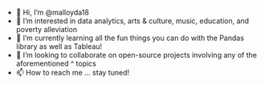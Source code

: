 - 👋 Hi, I’m @malloyda18
- 👀 I’m interested in data analytics, arts & culture, music, education, and poverty alleviation
- 🌱 I’m currently learning all the fun things you can do with the Pandas library as well as Tableau!
- 💞️ I’m looking to collaborate on open-source projects involving any of the aforementioned ^ topics
- 📫 How to reach me ... stay tuned!

<!---
malloyda18/malloyda18 is a ✨ special ✨ repository because its `README.md` (this file) appears on your GitHub profile.
You can click the Preview link to take a look at your changes.
--->
